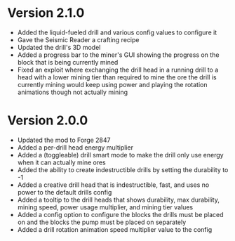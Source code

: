 # Version 2.1.0
- Added the liquid-fueled drill and various config values to configure it
- Gave the Seismic Reader a crafting recipe
- Updated the drill's 3D model
- Added a progress bar to the miner's GUI showing the progress on the block that is being currently mined
- Fixed an exploit where exchanging the drill head in a running drill to a head with a lower mining tier than required to mine the ore the drill is currently mining would keep using power and playing the rotation animations though not actually mining

# Version 2.0.0
- Updated the mod to Forge 2847
- Added a per-drill head energy multiplier
- Added a (toggleable) drill smart mode to make the drill only use energy when it can actually mine ores
- Added the ability to create indestructible drills by setting the durability to -1
- Added a creative drill head that is indestructible, fast, and uses no power to the default drills config
- Added a tooltip to the drill heads that shows durability, max durability, mining speed, power usage multiplier, and mining tier values
- Added a config option to configure the blocks the drills must be placed on and the blocks the pump must be placed on separately
- Added a drill rotation animation speed multiplier value to the config